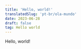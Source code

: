 ```yaml
---
title: 'Hello, world!'
translatedSlug: 'pt-br/ola-mundo'
date: 2023-06-28
draft: false
tag: Hello world
---
```


Hello, world!
